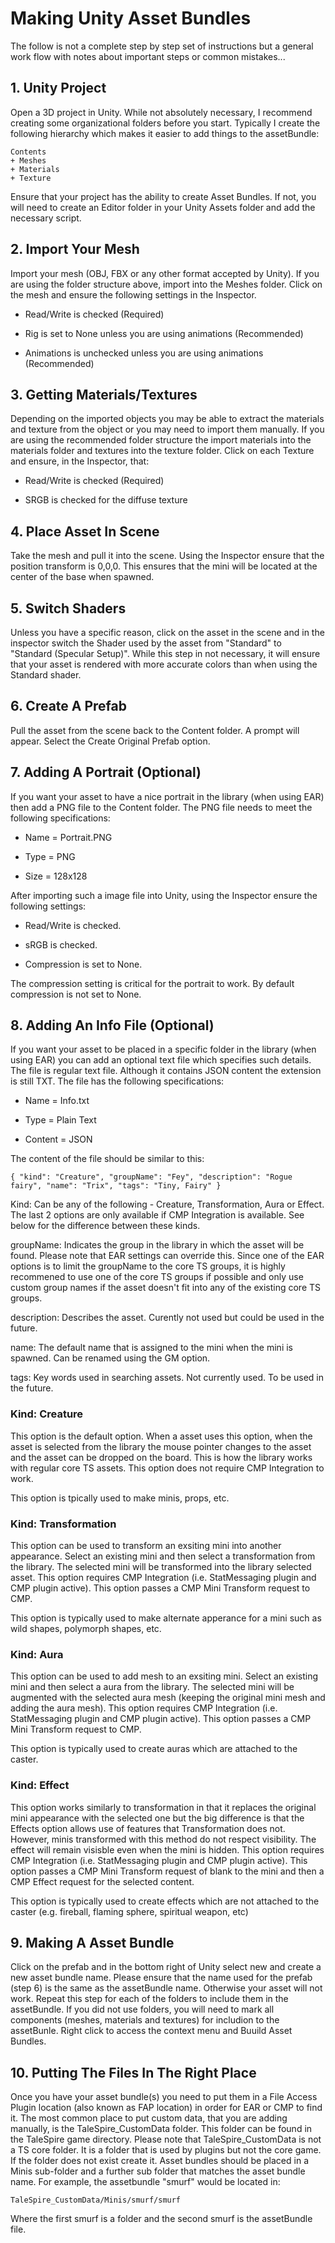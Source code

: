 # Making Unity Asset Bundles

The follow is not a complete step by step set of instructions but a general work flow with notes about important steps or common mistakes...

## 1. Unity Project

Open a 3D project in Unity. While not absolutely necessary, I recommend creating some organizational folders before you start. Typically I
create the following hierarchy which makes it easier to add things to the assetBundle:

```
Contents
+ Meshes
+ Materials
+ Texture
```

Ensure that your project has the ability to create Asset Bundles. If not, you will need to create an Editor folder in your Unity Assets folder
and add the necessary script. 

## 2. Import Your Mesh

Import your mesh (OBJ, FBX or any other format accepted by Unity). If you are using the folder structure above, import into the Meshes folder.
Click on the mesh and ensure the following settings in the Inspector.

- Read/Write is checked (Required)

- Rig is set to None unless you are using animations (Recommended)

- Animations is unchecked unless you are using animations (Recommended)

## 3. Getting Materials/Textures

Depending on the imported objects you may be able to extract the materials and texture from the object or you may need to import them manually.
If you are using the recommended folder structure the import materials into the materials folder and textures into the texture folder.
Click on each Texture and ensure, in the Inspector, that:

- Read/Write is checked (Required)

- SRGB is checked for the diffuse texture

## 4. Place Asset In Scene

Take the mesh and pull it into the scene. Using the Inspector ensure that the position transform is 0,0,0. This ensures that the mini will be
located at the center of the base when spawned.

## 5. Switch Shaders

Unless you have a specific reason, click on the asset in the scene and in the inspector switch the Shader used by the asset from "Standard" to
"Standard (Specular Setup)". While this step in not necessary, it will ensure that your asset is rendered with more accurate colors than when
using the Standard shader.

## 6. Create A Prefab

Pull the asset from the scene back to the Content folder. A prompt will appear. Select the Create Original Prefab option.

## 7. Adding A Portrait (Optional)

If you want your asset to have a nice portrait in the library (when using EAR) then add a PNG file to the Content folder. The PNG file needs to
meet the following specifications:

- Name = Portrait.PNG

- Type = PNG

- Size = 128x128

After importing such a image file into Unity, using the Inspector ensure the following settings:

- Read/Write is checked.

- sRGB is checked.

- Compression is set to None.

The compression setting is critical for the portrait to work. By default compression is not set to None.

## 8. Adding An Info File (Optional)

If you want your asset to be placed in a specific folder in the library (when using EAR) you can add an optional text file which specifies such
details. The file is regular text file. Although it contains JSON content the extension is still TXT. The file has the following specifications:

- Name = Info.txt

- Type = Plain Text

- Content = JSON

The content of the file should be similar to this:

```{ "kind": "Creature", "groupName": "Fey", "description": "Rogue fairy", "name": "Trix", "tags": "Tiny, Fairy" }```

Kind: Can be any of the following - Creature, Transformation, Aura or Effect. The last 2 options are only available if CMP Integration is available.
See below for the difference between these kinds.

groupName: Indicates the group in the library in which the asset will be found. Please note that EAR settings can override this. Since one of the
EAR options is to limit the groupName to the core TS groups, it is highly recommened to use one of the core TS groups if possible and only use
custom group names if the asset doesn't fit into any of the existing core TS groups.

description: Describes the asset. Curently not used but could be used in the future.

name: The default name that is assigned to the mini when the mini is spawned. Can be renamed using the GM option.

tags: Key words used in searching assets. Not currently used. To be used in the future.

### Kind: Creature

This option is the default option. When a asset uses this option, when the asset is selected from the library the mouse pointer changes to the
asset and the asset can be dropped on the board. This is how the library works with regular core TS assets. This option does not require CMP
Integration to work.

This option is tpically used to make minis, props, etc.

### Kind: Transformation

This option can be used to transform an exsiting mini into another appearance. Select an existing mini and then select a transformation from
the library. The selected mini will be transformed into the library selected asset. This option requires CMP Integration (i.e. StatMessaging
plugin and CMP plugin active). This option passes a CMP Mini Transform request to CMP.

This option is typically used to make alternate apperance for a mini such as wild shapes, polymorph shapes, etc.

### Kind: Aura

This option can be used to add mesh to an exsiting mini. Select an existing mini and then select a aura from the library. The selected mini
will be augmented with the selected aura mesh (keeping the original mini mesh and adding the aura mesh). This option requires CMP Integration
(i.e. StatMessaging plugin and CMP plugin active). This option passes a CMP Mini Transform request to CMP.

This option is typically used to create auras which are attached to the caster.

### Kind: Effect

This option works similarly to transformation in that it replaces the original mini appearance with the selected one but the big difference is
that the Effects option allows use of features that Transformation does not. However, minis transformed with this method do not respect visibility.
The effect will remain visisble even when the mini is hidden. This option requires CMP Integration (i.e. StatMessaging plugin and CMP plugin active).
This option passes a CMP Mini Transform request of blank to the mini and then a CMP Effect request for the selected content.

This option is typically used to create effects which are not attached to the caster (e.g. fireball, flaming sphere, spiritual weapon, etc)


## 9. Making A Asset Bundle

Click on the prefab and in the bottom right of Unity select new and create a new asset bundle name. Please ensure that the name used for the
prefab (step 6) is the same as the assetBundle name. Otherwise your asset will not work. Repeat this step for each of the folders to include
them in the assetBundle. If you did not use folders, you will need to mark all components (meshes, materials and textures) for includion to
the assetBunle. Right click to access the context menu and Buuild Asset Bundles.

## 10. Putting The Files In The Right Place

Once you have your asset bundle(s) you need to put them in a File Access Plugin location (also known as FAP location) in order for EAR or
CMP to find it. The most common place to put custom data, that you are adding manually, is the TaleSpire_CustomData folder. This folder can
be found in the TaleSpire game directory. Please note that TaleSpire_CustomData is not a TS core folder. It is a folder that is used by
plugins but not the core game. If the folder does not exist create it. Asset bundles should be placed in a Minis sub-folder and a further
sub folder that matches the asset bundle name. For example, the assetbundle "smurf" would be located in:

```TaleSpire_CustomData/Minis/smurf/smurf```

Where the first smurf is a folder and the second smurf is the assetBundle file.
